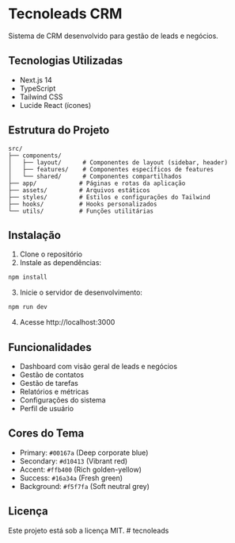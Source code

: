 # Tecnoleads CRM

Sistema de CRM desenvolvido para gestão de leads e negócios.

## Tecnologias Utilizadas

- Next.js 14
- TypeScript
- Tailwind CSS
- Lucide React (ícones)

## Estrutura do Projeto

```
src/
├── components/
│   ├── layout/      # Componentes de layout (sidebar, header)
│   ├── features/    # Componentes específicos de features
│   └── shared/      # Componentes compartilhados
├── app/            # Páginas e rotas da aplicação
├── assets/         # Arquivos estáticos
├── styles/         # Estilos e configurações do Tailwind
├── hooks/          # Hooks personalizados
└── utils/          # Funções utilitárias
```

## Instalação

1. Clone o repositório
2. Instale as dependências:
```bash
npm install
```

3. Inicie o servidor de desenvolvimento:
```bash
npm run dev
```

4. Acesse http://localhost:3000

## Funcionalidades

- Dashboard com visão geral de leads e negócios
- Gestão de contatos
- Gestão de tarefas
- Relatórios e métricas
- Configurações do sistema
- Perfil de usuário

## Cores do Tema

- Primary: `#00167a` (Deep corporate blue)
- Secondary: `#d10413` (Vibrant red)
- Accent: `#ffb400` (Rich golden-yellow)
- Success: `#16a34a` (Fresh green)
- Background: `#f5f7fa` (Soft neutral grey)

## Licença

Este projeto está sob a licença MIT. # tecnoleads
